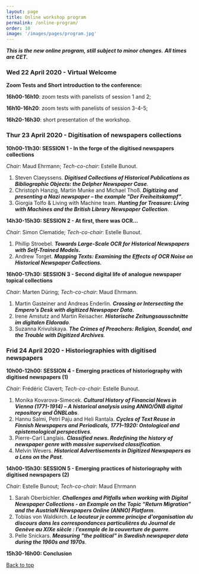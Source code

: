 ```yaml
---
layout: page
title: Online workshop program
permalink: /online-program/
order: 10
image: '/images/pages/program.jpg'
---
```


***This is the new online program, still subject to minor changes.*** ***All times are CET.***

### Wed 22 April 2020 - Virtual Welcome 

**Zoom Tests and Short introduction to the conference:**

**16h00-16h10**: zoom tests with panelists of session 1 and 2;

**16h10-16h20**: zoom tests with panelists of session 3-4-5;

**16h20-16h30**: short presentation of the workshop.



### Thur 23 April 2020 - Digitisation of newspapers collections



**10h00-11h30:  SESSION 1 - In the forge of the digitised newspapers collections**

_Chair_: Maud Ehrmann; *Tech-co-chair*: Estelle Bunout.

1. Steven Claeyssens. ***Digitised Collections of Historical Publications as Bibliographic Objects: the Delpher Newspaper Case***.
2. Christoph Hanzig, Martin Munke and Michael Thoß. ***Digitizing and presenting a Nazi newspaper – the example "Der Freiheitskampf"***. 
3. Giorgia Tolfo & Living with Machine team. ***Hunting for Treasure: Living with Machines and the British Library Newspaper Collection***.





**14h30-15h30: SESSION 2 -  At first, there was OCR…**

_Chair_: Simon Clematide; *Tech-co-chair*: Estelle Bunout.

1. Phillip Stroebel. ***Towards Large-Scale OCR for Historical Newspapers with Self-Trained Models*.**
2. Andrew Torget. ***Mapping Texts: Examining the Effects of OCR Noise on Historical Newspaper Collections.***





**16h00-17h30: SESSION 3 - Second digital life of analogue newspaper topical collections**

_Chair_: Marten Düring; *Tech-co-chair*: Maud Ehrmann.

1. Martin Gasteiner and Andreas Enderlin. ***Crossing or Intersecting the Empero's Desk with digitized Newspaper Data*.**
2. Irene Amstutz and Martin Reisacher. ***Historische Zeitungsausschnitte im digitalen Eldorado**.*
3. Suzanna Krivulskaya. ***The Crimes of Preachers: Religion, Scandal, and the Trouble with Digitized Archives**.*





### Frid 24 April 2020 - Historiographies with digitised newspapers

**10h00-12h00: SESSION  4 - Emerging practices of historiography with digitised newspapers (1)** 

_Chair_: Frédéric Clavert; *Tech-co-chair*: Estelle Bunout.

1. Monika Kovarova-Simecek. ***Cultural History of Financial News in Vienna (1771-1914) – A historical analysis using ANNO/ÖNB digital repository and ÖNBLabs***.
2. Hannu Salmi, Petri Paju and Heli Rantala. ***Cycles of Text Reuse in Finnish Newspapers and Periodicals, 1771–1920: Ontological and epistemological perspectives***. 
3. Pierre-Carl Langlais. ***Classified news. Redefining the history of newspaper genre with massive supervised classification**.*
4. Melvin Wevers. ***Historical Advertisements in Digitized Newspapers as a Lens on the Past***.





**14h00-15h30: SESSION 5 - Emerging practices of historiography with digitised newspapers (2)**

_Chair_: Estelle Bunout; *Tech-co-chair*: Maud Ehrmann

1. Sarah Oberbichler. ***Challenges and Pitfalls when working with Digital Newspaper Collections - an Example on the Topic “Return Migration” and the AustriaN Newspapers Online (ANNO) Platform***.
2. Tobias von Waldkirch. ***Le locuteur je comme principe d'organisation du discours dans les correspondances particulières du Journal de Genève au XIXe siècle : l’exemple de la couverture de guerre**.*
3. Pelle Snickars. ***Measuring "the political" in Swedish newspaper data during the 1960s and 1970s***.

**15h30-16h00: Conclusion** 



 <a href="#top">Back to top</a>

